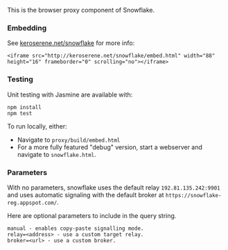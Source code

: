 This is the browser proxy component of Snowflake.

### Embedding

See [keroserene.net/snowflake](http://keroserene.net/snowflake) for more info:
```
<iframe src="http://keroserene.net/snowflake/embed.html" width="88" height="16" frameborder="0" scrolling="no"></iframe>
```

### Testing

Unit testing with Jasmine are available with:
```
npm install
npm test
```

To run locally, either:
- Navigate to `proxy/build/embed.html`
- For a more fully featured "debug" version,
  start a webserver and navigate to `snowflake.html`.

### Parameters

With no parameters,
snowflake uses the default relay `192.81.135.242:9901` and
uses automatic signaling with the default broker at
`https://snowflake-reg.appspot.com/`.

Here are optional parameters to include in the query string.
```
manual - enables copy-paste signalling mode.
relay=<address> - use a custom target relay.
broker=<url> - use a custom broker.
```
